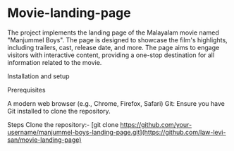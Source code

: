 # Movie-landing-page

The project implements the landing page of the Malayalam movie named "Manjummel Boys". The page is designed to showcase the film's highlights, including trailers, cast, release date, and more. The page aims to engage visitors with interactive content, providing a one-stop destination for all information related to the movie.

Installation and setup

Prerequisites

A modern web browser (e.g., Chrome, Firefox, Safari)
Git: Ensure you have Git installed to clone the repository.

Steps
Clone the repository:-
[git clone https://github.com/your-username/manjummel-boys-landing-page.git](https://github.com/law-levi-san/movie-landing-page)
